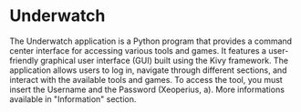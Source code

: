 # Underwatch
The Underwatch application is a Python program that provides a command center interface for accessing various tools and games.
It features a user-friendly graphical user interface (GUI) built using the Kivy framework.
The application allows users to log in, navigate through different sections, and interact with the available tools and games.
To access the tool, you must insert the Username and the Password (Xeoperius, a).
More informations available in "Information" section.
